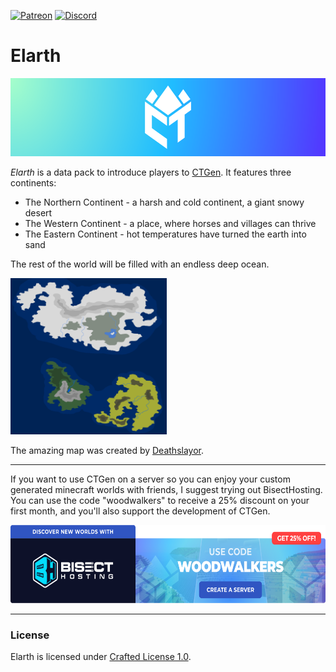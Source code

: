 [![Patreon](https://img.shields.io/badge/Patreon-F96854?style=for-the-badge&logo=patreon&logoColor=white)](https://patreon.com/ToCraft)
[![Discord](https://img.shields.io/discord/1183373613508857906?style=for-the-badge&label=Discord)](https://discord.gg/Y3KqxWDUYy)

# Elarth

<img alt="Banner" height="125" src="https://raw.githubusercontent.com/ToCraft/CraftedTerrainGeneration/refs/heads/dev/assets/branding/PNG/Banners/CTGen_Header_Simple_Logomark.png"></img>

*Elarth* is a data pack to introduce players to [CTGen].
It features three continents:
* The Northern Continent - a harsh and cold continent, a giant snowy desert
* The Western Continent - a place, where horses and villages can thrive
* The Eastern Continent - hot temperatures have turned the earth into sand

The rest of the world will be filled with an endless deep ocean.

<img alt="Map" height="250" src="elarth.png"></img>

The amazing map was created by [Deathslayor].

---

If you want to use CTGen on a server so you can enjoy your custom generated minecraft worlds with friends, I suggest trying out BisectHosting.
You can use the code "woodwalkers" to receive a 25% discount on your first month, and you'll also support the development of CTGen.

<img alt="BiSect Banner - Code: 'woodwalkers'" height="125" src="https://raw.githubusercontent.com/ToCraft/CraftedTerrainGeneration/refs/heads/dev/assets/branding/PNG/Banners/CTGen_BH_AffiliateBanner.png"></img>

---

### License

Elarth is licensed under [Crafted License 1.0](LICENSE.md).

[CTGen]: https://github.com/ToCraft/CTGen/
[Deathslayor]: https://github.com/Deathslayor/
